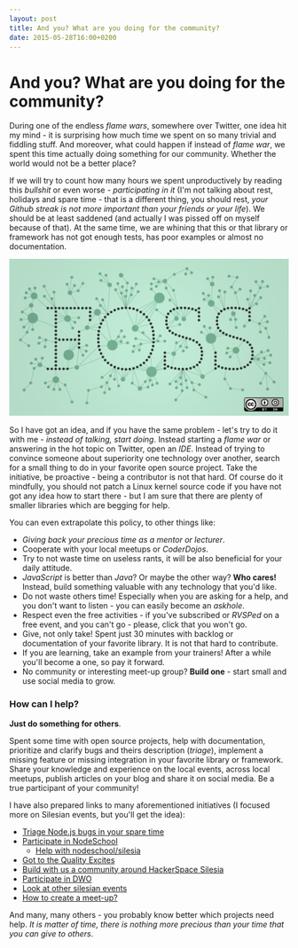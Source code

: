 ```yaml
---
layout: post
title: And you? What are you doing for the community?
date: 2015-05-28T16:00+0200
---
```


# And you? What are you doing for the community?

During one of the endless *flame wars*, somewhere over Twitter, one idea hit my mind - it is surprising how much time we spent on so many trivial and fiddling stuff. And moreover, what could happen if instead of *flame war*, we spent this time actually doing something for our community. Whether the world would not be a better place?

If we will try to count how many hours we spent unproductively by reading this *bullshit* or even worse - *participating in it* (I'm not talking about rest, holidays and spare time - that is a different thing, you should rest, *your Github streak is not more important than your friends or your life*). We should be at least saddened (and actually I was pissed off on myself because of that). At the same time, we are whining that this or that library or framework has not got enough tests, has poor examples or almost no documentation.

![Free Open Source Software](/assets/foss.png)

So I have got an idea, and if you have the same problem - let's try to do it with me - *instead of talking, start doing*. Instead starting a *flame war* or answering in the hot topic on Twitter, open an *IDE*. Instead of trying to convince someone about superiority one technology over another, search for a small thing to do in your favorite open source project. Take the initiative, be proactive - being a contributor is not that hard. Of course do it mindfully, you should not patch a Linux kernel source code if you have not got any idea how to start there - but I am sure that there are plenty of smaller libraries which are begging for help.

You can even extrapolate this policy, to other things like:

- *Giving back your precious time as a mentor or lecturer*.
- Cooperate with your local meetups or *CoderDojos*.
- Try to not waste time on useless rants, it will be also beneficial for your daily attitude.
- *JavaScript* is better than *Java*? Or maybe the other way? **Who cares!** Instead, build something valuable with any technology that you'd like.
- Do not waste others time! Especially when you are asking for a help, and you don't want to listen - you can easily become an *askhole*.
- Respect even the free activities - if you've subscribed or *RVSPed* on a free event, and you can't go - please, click that you won't go.
- Give, not only take! Spent just 30 minutes with backlog or documentation of your favorite library. It is not that hard to contribute.
- If you are learning, take an example from your trainers! After a while you'll become a one, so pay it forward.
- No community or interesting meet-up group? **Build one** - start small and use social media to grow.

### How can I help?

**Just do something for others**.

Spent some time with open source projects, help with documentation, prioritize and clarify bugs and theirs description (*triage*), implement a missing feature or missing integration in your favorite library or framework. Share your knowledge and experience on the local events, across local meetups, publish articles on your blog and share it on social media. Be a true participant of your community!

I have also prepared links to many aforementioned initiatives (I focused more on Silesian events, but you'll get the idea):

- [Triage Node.js bugs in your spare time](https://nodebug.me)
- [Participate in NodeSchool](http://nodeschool.io)
  - [Help with nodeschool/silesia](https://github.com/nodeschool/silesia/issues)
- [Got to the Quality Excites](http://qualityexcites.pl/en/)
- [Build with us a community around HackerSpace Silesia](hs-silesia.pl)
- [Participate in DWO](http://2015.dwo.mikstura.it/)
- [Look at other silesian events](https://slaskit.pl/)
- [How to create a meet-up?](https://www.youtube.com/watch?v=gpSn9yUf2wM)

And many, many others - you probably know better which projects need help. *It is matter of time, there is nothing more precious than your time that you can give to others*.

